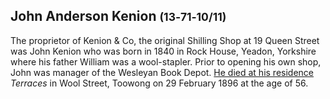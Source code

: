 ## John Anderson Kenion <small>(13‑71‑10/11)</small>

The proprietor of Kenion & Co, the original Shilling Shop at 19 Queen Street was John Kenion who was born in 1840 in Rock House, Yeadon, Yorkshire where his father William was a wool-stapler. Prior to opening his own shop, John was manager of the Wesleyan Book Depot. [He died at his residence](https://trove.nla.gov.au/newspaper/article/172416188?searchTerm=Kenion) *Terraces* in Wool Street, Toowong on 29 February 1896 at the age of 56.

